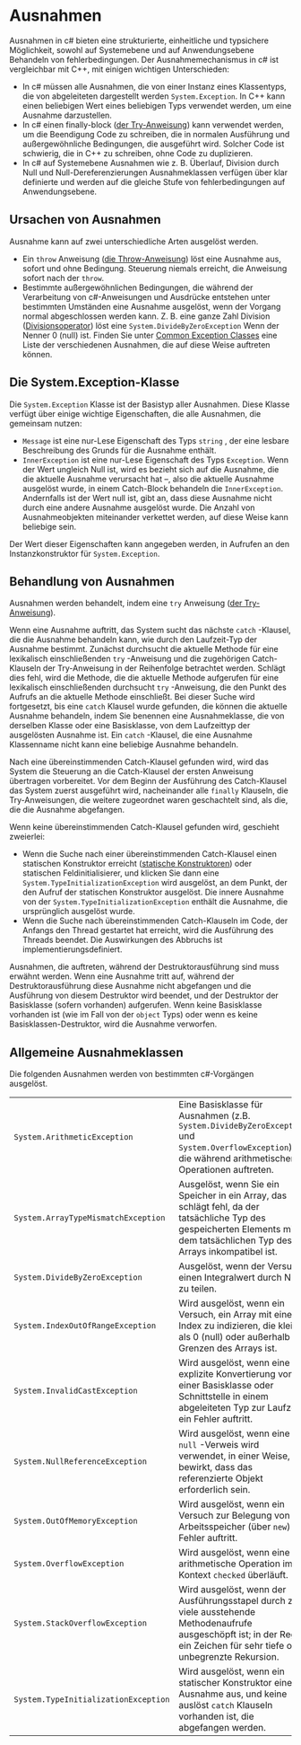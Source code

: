 # <a name="exceptions"></a>Ausnahmen

Ausnahmen in c# bieten eine strukturierte, einheitliche und typsichere Möglichkeit, sowohl auf Systemebene und auf Anwendungsebene Behandeln von fehlerbedingungen. Der Ausnahmemechanismus in c# ist vergleichbar mit C++, mit einigen wichtigen Unterschieden:

*  In c# müssen alle Ausnahmen, die von einer Instanz eines Klassentyps, die von abgeleiteten dargestellt werden `System.Exception`. In C++ kann einen beliebigen Wert eines beliebigen Typs verwendet werden, um eine Ausnahme darzustellen.
*  In c# einen finally-block ([der Try-Anweisung](statements.md#the-try-statement)) kann verwendet werden, um die Beendigung Code zu schreiben, die in normalen Ausführung und außergewöhnliche Bedingungen, die ausgeführt wird. Solcher Code ist schwierig, die in C++ zu schreiben, ohne Code zu duplizieren.
*  In c# auf Systemebene Ausnahmen wie z. B. Überlauf, Division durch Null und Null-Dereferenzierungen Ausnahmeklassen verfügen über klar definierte und werden auf die gleiche Stufe von fehlerbedingungen auf Anwendungsebene.

## <a name="causes-of-exceptions"></a>Ursachen von Ausnahmen

Ausnahme kann auf zwei unterschiedliche Arten ausgelöst werden.

*  Ein `throw` Anweisung ([die Throw-Anweisung](statements.md#the-throw-statement)) löst eine Ausnahme aus, sofort und ohne Bedingung. Steuerung niemals erreicht, die Anweisung sofort nach der `throw`.
*  Bestimmte außergewöhnlichen Bedingungen, die während der Verarbeitung von c#-Anweisungen und Ausdrücke entstehen unter bestimmten Umständen eine Ausnahme ausgelöst, wenn der Vorgang normal abgeschlossen werden kann. Z. B. eine ganze Zahl Division ([Divisionsoperator](expressions.md#division-operator)) löst eine `System.DivideByZeroException` Wenn der Nenner 0 (null) ist. Finden Sie unter [Common Exception Classes](exceptions.md#common-exception-classes) eine Liste der verschiedenen Ausnahmen, die auf diese Weise auftreten können.

## <a name="the-systemexception-class"></a>Die System.Exception-Klasse

Die `System.Exception` Klasse ist der Basistyp aller Ausnahmen. Diese Klasse verfügt über einige wichtige Eigenschaften, die alle Ausnahmen, die gemeinsam nutzen:

*  `Message` ist eine nur-Lese Eigenschaft des Typs `string` , der eine lesbare Beschreibung des Grunds für die Ausnahme enthält.
*  `InnerException` ist eine nur-Lese Eigenschaft des Typs `Exception`. Wenn der Wert ungleich Null ist, wird es bezieht sich auf die Ausnahme, die die aktuelle Ausnahme verursacht hat –, also die aktuelle Ausnahme ausgelöst wurde, in einem Catch-Block behandeln die `InnerException`. Andernfalls ist der Wert null ist, gibt an, dass diese Ausnahme nicht durch eine andere Ausnahme ausgelöst wurde. Die Anzahl von Ausnahmeobjekten miteinander verkettet werden, auf diese Weise kann beliebige sein.

Der Wert dieser Eigenschaften kann angegeben werden, in Aufrufen an den Instanzkonstruktor für `System.Exception`.

## <a name="how-exceptions-are-handled"></a>Behandlung von Ausnahmen

Ausnahmen werden behandelt, indem eine `try` Anweisung ([der Try-Anweisung](statements.md#the-try-statement)).

Wenn eine Ausnahme auftritt, das System sucht das nächste `catch` -Klausel, die die Ausnahme behandeln kann, wie durch den Laufzeit-Typ der Ausnahme bestimmt. Zunächst durchsucht die aktuelle Methode für eine lexikalisch einschließenden `try` -Anweisung und die zugehörigen Catch-Klauseln der Try-Anweisung in der Reihenfolge betrachtet werden. Schlägt dies fehl, wird die Methode, die die aktuelle Methode aufgerufen für eine lexikalisch einschließenden durchsucht `try` -Anweisung, die den Punkt des Aufrufs an die aktuelle Methode einschließt. Bei dieser Suche wird fortgesetzt, bis eine `catch` Klausel wurde gefunden, die können die aktuelle Ausnahme behandeln, indem Sie benennen eine Ausnahmeklasse, die von derselben Klasse oder eine Basisklasse, von dem Laufzeittyp der ausgelösten Ausnahme ist. Ein `catch` -Klausel, die eine Ausnahme Klassenname nicht kann eine beliebige Ausnahme behandeln.

Nach eine übereinstimmenden Catch-Klausel gefunden wird, wird das System die Steuerung an die Catch-Klausel der ersten Anweisung übertragen vorbereitet. Vor dem Beginn der Ausführung des Catch-Klausel das System zuerst ausgeführt wird, nacheinander alle `finally` Klauseln, die Try-Anweisungen, die weitere zugeordnet waren geschachtelt sind, als die, die die Ausnahme abgefangen.

Wenn keine übereinstimmenden Catch-Klausel gefunden wird, geschieht zweierlei:

*  Wenn die Suche nach einer übereinstimmenden Catch-Klausel einen statischen Konstruktor erreicht ([statische Konstruktoren](classes.md#static-constructors)) oder statischen Feldinitialisierer, und klicken Sie dann eine `System.TypeInitializationException` wird ausgelöst, an dem Punkt, der den Aufruf der statischen Konstruktor ausgelöst. Die innere Ausnahme von der `System.TypeInitializationException` enthält die Ausnahme, die ursprünglich ausgelöst wurde.
*  Wenn die Suche nach übereinstimmenden Catch-Klauseln im Code, der Anfangs den Thread gestartet hat erreicht, wird die Ausführung des Threads beendet. Die Auswirkungen des Abbruchs ist implementierungsdefiniert.

Ausnahmen, die auftreten, während der Destruktorausführung sind muss erwähnt werden. Wenn eine Ausnahme tritt auf, während der Destruktorausführung diese Ausnahme nicht abgefangen und die Ausführung von diesem Destruktor wird beendet, und der Destruktor der Basisklasse (sofern vorhanden) aufgerufen. Wenn keine Basisklasse vorhanden ist (wie im Fall von der `object` Typs) oder wenn es keine Basisklassen-Destruktor, wird die Ausnahme verworfen.

## <a name="common-exception-classes"></a>Allgemeine Ausnahmeklassen

Die folgenden Ausnahmen werden von bestimmten c#-Vorgängen ausgelöst.

|                                      |                |
|--------------------------------------|----------------|
| `System.ArithmeticException`         | Eine Basisklasse für Ausnahmen (z.B. `System.DivideByZeroException` und `System.OverflowException`), die während arithmetischer Operationen auftreten. | 
| `System.ArrayTypeMismatchException`  | Ausgelöst, wenn Sie ein Speicher in ein Array, das schlägt fehl, da der tatsächliche Typ des gespeicherten Elements mit dem tatsächlichen Typ des Arrays inkompatibel ist. | 
| `System.DivideByZeroException`       | Ausgelöst, wenn der Versuch, einen Integralwert durch Null zu teilen. | 
| `System.IndexOutOfRangeException`    | Wird ausgelöst, wenn ein Versuch, ein Array mit einem Index zu indizieren, die kleiner als 0 (null) oder außerhalb der Grenzen des Arrays ist. | 
| `System.InvalidCastException`        | Wird ausgelöst, wenn eine explizite Konvertierung von einer Basisklasse oder Schnittstelle in einem abgeleiteten Typ zur Laufzeit ein Fehler auftritt. | 
| `System.NullReferenceException`      | Wird ausgelöst, wenn eine `null` -Verweis wird verwendet, in einer Weise, die bewirkt, dass das referenzierte Objekt erforderlich sein. | 
| `System.OutOfMemoryException`        | Wird ausgelöst, wenn ein Versuch zur Belegung von Arbeitsspeicher (über `new`) ein Fehler auftritt. | 
| `System.OverflowException`           | Wird ausgelöst, wenn eine arithmetische Operation im Kontext `checked` überläuft. | 
| `System.StackOverflowException`      | Wird ausgelöst, wenn der Ausführungsstapel durch zu viele ausstehende Methodenaufrufe ausgeschöpft ist; in der Regel ein Zeichen für sehr tiefe oder unbegrenzte Rekursion. | 
| `System.TypeInitializationException` | Wird ausgelöst, wenn ein statischer Konstruktor eine Ausnahme aus, und keine auslöst `catch` Klauseln vorhanden ist, die abgefangen werden. | 
